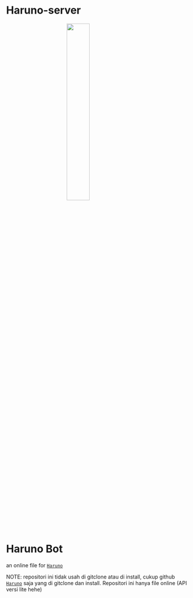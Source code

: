 # Haruno-server
<p align="left">
	<img src="https://telegra.ph/file/2a994c4949315bb7f51b8.jpg" width="35%" style="margin-left: auto;margin-right: auto;display: block;">
</p>
<h1 align="left">Haruno Bot</h1>

an online file for [`Haruno`](https://github.com/FadliDarmawan/haruno)

NOTE: repositori ini tidak usah di gitclone atau di install, cukup github [`Haruno`](https://github.com/FadliDarmawan/haruno) saja yang di gitclone dan install. Repositori ini hanya file online (API versi lite hehe)
